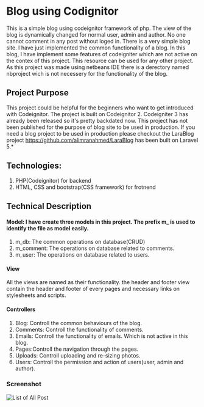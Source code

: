 # Blog using Codignitor
This is a simple blog using codeignitor framework of php. The view of the blog is dynamically changed for normal user, admin and author. No one cannot comment in any post without loged in. There is a very simple blog site. I have just implemented the common functionality of a blog. In this blog, I have implement some features of codeigniter which are not active on the contex of this project. This resource can be used for any other project. As this project was made using netbeans IDE there is a derectory named nbproject wich is not necessery for the functionality of the blog.

## Project Purpose
This project could be helpful for the beginners who want to get introduced with Codeignitor. The project is built on Codeignitor 2. Codeigniter 3 has already been released so it's pretty backdated now. This project has not been published for the purpose of blog site to be used in production. If you need a blog project to be used in production please checkout the LaraBlog project https://github.com/alimranahmed/LaraBlog has been built on Laravel 5.*

## Technologies: 
1. PHP(Codeignitor) for backend
2. HTML, CSS and bootstrap(CSS framework) for frotnend

## Technical Description

#### Model: I have create three models in this project. The prefix m_ is used to identify the file as model easily.
1. m_db: The common  operations on database(CRUD)
2. m_comment: The operations on database related to comments.
3. m_user: The operations on database related to users.


#### View
All the views are named as their functionality. the header and footer view contain the header and footer of every pages and necessary links on stylesheets and scripts.


#### Controllers
1. Blog: Controll the common behaviours of the blog.
2. Comments: Controll the functionality of comments.
3. Emails: Controll the functionality of emails. Which is not active in this blog.
4. Pages:Controll the navigation through the pages.
5. Uploads: Controll uploading and re-sizing photos.
6. Users: Controll the permission and action of users(user, admin and author).

### Screenshot
![List of All Post](https://cloud.githubusercontent.com/assets/7629427/22406304/337a220e-e67b-11e6-981f-d5f14f0352a5.png)
